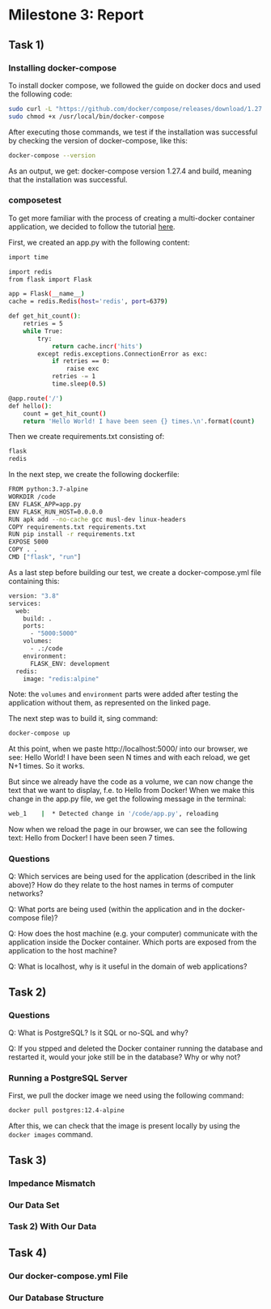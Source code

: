# Milestone 3: Report
## Task 1)
### Installing docker-compose
To install docker compose, we followed the guide on docker docs and used the following code:
```sh
sudo curl -L "https://github.com/docker/compose/releases/download/1.27.4/docker-compose-$(uname -s)-$(uname -m)" -o /usr/local/bin/docker-compose
sudo chmod +x /usr/local/bin/docker-compose
```
After executing those commands, we test if the installation was successful by checking the version of docker-compose, like this:
```sh
docker-compose --version
```
As an output, we get: docker-compose version 1.27.4 and build, meaning that the installation was successful.

### composetest
To get more familiar with the process of creating a multi-docker container application, we decided to follow the tutorial [here](https://docs.docker.com/compose/gettingstarted/). 

First, we created an app.py with the following content:
```sh
import time

import redis
from flask import Flask

app = Flask(__name__)
cache = redis.Redis(host='redis', port=6379)

def get_hit_count():
    retries = 5
    while True:
        try:
            return cache.incr('hits')
        except redis.exceptions.ConnectionError as exc:
            if retries == 0:
                raise exc
            retries -= 1
            time.sleep(0.5)

@app.route('/')
def hello():
    count = get_hit_count()
    return 'Hello World! I have been seen {} times.\n'.format(count)
```
Then we create requirements.txt consisting of:
```sh
flask
redis
```
In the next step, we create the following dockerfile:
```sh
FROM python:3.7-alpine
WORKDIR /code
ENV FLASK_APP=app.py
ENV FLASK_RUN_HOST=0.0.0.0
RUN apk add --no-cache gcc musl-dev linux-headers
COPY requirements.txt requirements.txt
RUN pip install -r requirements.txt
EXPOSE 5000
COPY . .
CMD ["flask", "run"]
```
As a last step before building our test, we create a docker-compose.yml file containing this:
```sh
version: "3.8"
services:
  web:
    build: .
    ports:
      - "5000:5000"
    volumes:
      - .:/code
    environment:
      FLASK_ENV: development
  redis:
    image: "redis:alpine"
```
Note: the `volumes` and `environment` parts were added after testing the application without them, as represented on the linked page. 

The next step was to build it, sing command:
```sh
docker-compose up
```
At this point, when we paste http://localhost:5000/ into our browser, we see: Hello World! I have been seen N times and with each reload, we get N+1 times. So it works.

But since we already have the code as a volume, we can now change the text that we want to display, f.e. to Hello from Docker! When we make this change in the app.py file, we get the following message in the terminal: 
```sh
web_1    |  * Detected change in '/code/app.py', reloading
```
Now when we reload the page in our browser, we can see the following text: Hello from Docker! I have been seen 7 times.

### Questions
Q: Which services are being used for the application (described in the link above)? How do they relate to the host names in terms of computer networks?

Q: What ports are being used (within the application and in the docker-compose file)?

Q: How does the host machine (e.g. your computer) communicate with the application inside the Docker container. Which ports are exposed from the application to the host machine?

Q: What is localhost, why is it useful in the domain of web applications?

## Task 2)
### Questions
Q: What is PostgreSQL? Is it SQL or no-SQL and why?

Q: If you stpped and deleted the Docker container running the database and restarted it, would your joke still be in the database? Why or why not?

### Running a PostgreSQL Server
First, we pull the docker image we need using the following command:
```sh
docker pull postgres:12.4-alpine
```
After this, we can check that the image is present locally by using the `docker images` command. 
## Task 3) 
### Impedance Mismatch

### Our Data Set

### Task 2) With Our Data

## Task 4) 
### Our docker-compose.yml File

### Our Database Structure
